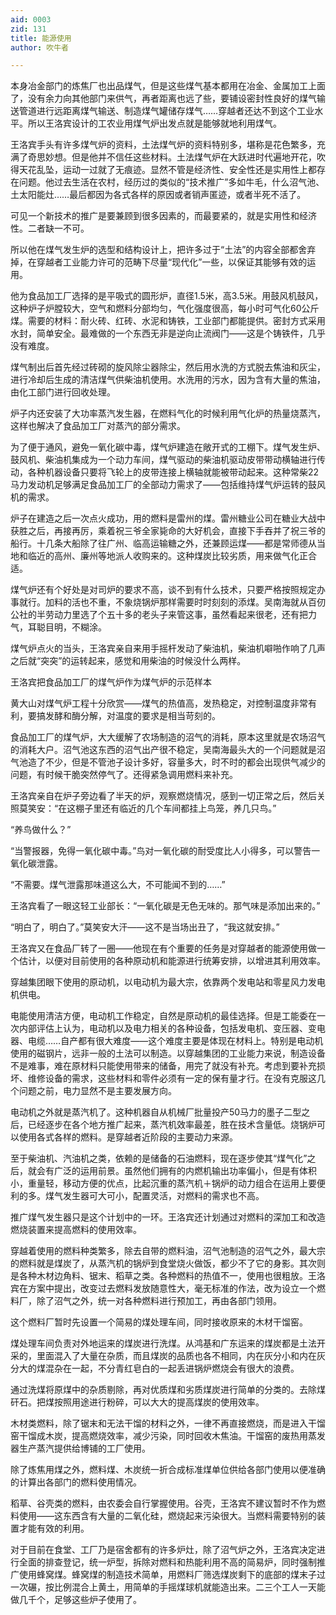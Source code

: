 ```yaml
---
aid: 0003
zid: 131
title: 能源使用
author: 吹牛者

---
```




  本身冶金部门的炼焦厂也出品煤气，但是这些煤气基本都用在冶金、金属加工上面了，没有余力向其他部门来供气，再者距离也远了些，要铺设密封性良好的煤气输送管道进行远距离煤气输送、制造煤气罐储存煤气……穿越者还达不到这个工业水平。所以王洛宾设计的工农业用煤气炉出发点就是能够就地利用煤气。

  王洛宾手头有许多煤气炉的资料，土法煤气炉的资料特别多，堪称是花色繁多，充满了奇思妙想。但是他并不信任这些材料。土法煤气炉在大跃进时代遍地开花，吹得天花乱坠，运动一过就了无痕迹。显然不管是经济性、安全性还是实用性上都存在问题。他过去生活在农村，经历过的类似的“技术推广”多如牛毛，什么沼气池、土太阳能灶……最后都因为各式各样的原因或者销声匿迹，或者半死不活了。

  可见一个新技术的推广是要兼顾到很多因素的，而最要紧的，就是实用性和经济性。二者缺一不可。

  所以他在煤气发生炉的选型和结构设计上，把许多过于“土法”的内容全部都舍弃掉，在穿越者工业能力许可的范畴下尽量“现代化”一些，以保证其能够有效的运用。

  他为食品加工厂选择的是平吸式的圆形炉，直径1.5米，高3.5米。用鼓风机鼓风，这种炉子炉膛较大，空气和燃料分部均匀，气化强度很高，每小时可气化60公斤煤。需要的材料：耐火砖、红砖、水泥和铸铁，工业部门都能提供。密封方式采用水封，简单安全。最难做的一个东西无非是逆向止流阀门——这是个铸铁件，几乎没有难度。

  煤气制出后首先经过砖砌的旋风除尘器除尘，然后用水洗的方式脱去焦油和灰尘，进行冷却后生成的清洁煤气供柴油机使用。水洗用的污水，因为含有大量的焦油，由化工部门进行回收处理。

  炉子内还安装了大功率蒸汽发生器，在燃料气化的时候利用气化炉的热量烧蒸汽，这样也解决了食品加工厂对蒸汽的部分需求。

  为了便于通风，避免一氧化碳中毒，煤气炉建造在敞开式的工棚下。煤气发生炉、鼓风机、柴油机集成为一个动力车间，煤气驱动的柴油机驱动皮带带动横轴进行传动，各种机器设备只要将飞轮上的皮带连接上横轴就能被带动起来。这种常柴22马力发动机足够满足食品加工厂的全部动力需求了——包括维持煤气炉运转的鼓风机的需求。

  炉子在建造之后一次点火成功，用的燃料是雷州的煤。雷州糖业公司在糖业大战中获胜之后，再接再厉，乘着祝三爷全家毙命的大好机会，直接下手吞并了祝三爷的船行。十几条大船除了往广州、临高运输糖之外，还兼顾运煤——都是常师德从当地和临近的高州、廉州等地派人收购来的。这种煤炭比较劣质，用来做气化正合适。

  煤气炉还有个好处是对司炉的要求不高，谈不到有什么技术，只要严格按照规定办事就行。加料的活也不重，不象烧锅炉那样需要时时刻刻的添煤。吴南海就从百仞公社的半劳动力里选了个五十多的老头子来管这事，虽然看起来很老，还有把力气，耳聪目明，不糊涂。

  煤气炉点火的当头，王洛宾亲自来用手摇杆发动了柴油机，柴油机噼啪作响了几声之后就“突突”的运转起来，感觉和用柴油的时候没什么两样。

  王洛宾把食品加工厂的煤气炉作为煤气炉的示范样本

  黄大山对煤气炉工程十分欣赏——煤气的热值高，发热稳定，对控制温度非常有利，要搞发酵和酶分解，对温度的要求是相当苛刻的。

  食品加工厂的煤气炉，大大缓解了农场制造的沼气的消耗，原本这里就是农场沼气的消耗大户。沼气池这东西的沼气出产很不稳定，吴南海最头大的一个问题就是沼气池造了不少，但是不管池子设计多好，容量多大，时不时的都会出现供气减少的问题，有时候干脆突然停气了。还得紧急调用燃料来补充。

  王洛宾亲自在炉子旁边看了半天的炉，观察燃烧情况，感到一切正常之后，然后关照莫笑安：“在这棚子里还有临近的几个车间都挂上鸟笼，养几只鸟。”

  “养鸟做什么？”

  “当警报器，免得一氧化碳中毒。”鸟对一氧化碳的耐受度比人小得多，可以警告一氧化碳泄露。

  “不需要。煤气泄露那味道这么大，不可能闻不到的……”

  王洛宾看了一眼这轻工业部长：“一氧化碳是无色无味的。那气味是添加出来的。”

  “明白了，明白了。”莫笑安大汗——这不是当场出丑了，“我这就安排。”

  王洛宾又在食品厂转了一圈——他现在有个重要的任务是对穿越者的能源使用做一个估计，以便对目前使用的各种原动机和能源进行统筹安排，以增进其利用效率。

  穿越集团眼下使用的原动机，以电动机为最大宗，依靠两个发电站和零星风力发电机供电。

  电能使用清洁方便，电动机工作稳定，自然是原动机的最佳选择。但是工能委在一次内部评估上认为，电动机以及电力相关的各种设备，包括发电机、变压器、变电器、电缆……自产都有很大难度——这个难度主要是体现在材料上。特别是电动机使用的磁钢片，远非一般的土法可以制造。以穿越集团的工业能力来说，制造设备不是难事，难在原材料只能使用带来的储备，用完了就没有补充。考虑到要补充损坏、维修设备的需求，这些材料和零件必须有一定的保有量才行。在没有克服这几个问题之前，电力显然不是主要发展方向。

  电动机之外就是蒸汽机了。这种机器自从机械厂批量投产50马力的墨子二型之后，已经逐步在各个地方推广起来，蒸汽机效率最差，胜在技术含量低。烧锅炉可以使用各式各样的燃料。是穿越者近阶段的主要动力来源。

  至于柴油机、汽油机之类，依赖的是储备的石油燃料，现在逐步使其“煤气化”之后，就会有广泛的运用前景。虽然他们拥有的内燃机输出功率偏小，但是有体积小，重量轻，移动方便的优点，比起沉重的蒸汽机＋锅炉的动力组合在运用上要便利的多。煤气发生器可大可小，配置灵活，对燃料的需求也不高。

  推广煤气发生器只是这个计划中的一环。王洛宾还计划通过对燃料的深加工和改造燃烧装置来提高燃料的使用效率。

  穿越着使用的燃料种类繁多，除去自带的燃料油，沼气池制造的沼气之外，最大宗的燃料就是煤炭了，从蒸汽机的锅炉到食堂烧火做饭，都少不了它的身影。其次则是各种木材边角料、锯末、稻草之类。各种燃料的热值不一，使用也很粗放。王洛宾在方案中提出，改变过去燃料发放随意性大，毫无标准的作法，改为设立一个燃料厂，除了沼气之外，统一对各种燃料进行预加工，再由各部门领用。

  这个燃料厂暂时先设置一个简易的煤处理车间，同时接收原来的木材干馏窑。

  煤处理车间负责对外地运来的煤炭进行洗煤。从鸿基和广东运来的煤炭都是土法开采的，里面混入了大量在杂质，而且煤炭的品质也各不相同，内在灰分小和内在灰分大的煤混杂在一起，不分青红皂白的一起丢进锅炉燃烧会有很大的浪费。

  通过洗煤将原煤中的杂质剔除，再对优质煤和劣质煤炭进行简单的分类的。去除煤矸石。把煤按照用途进行粉碎，可以大大的提高煤炭的使用效率。

  木材类燃料，除了锯末和无法干馏的材料之外，一律不再直接燃烧，而是进入干馏窑干馏成木炭，提高燃烧效率，减少污染，同时回收木焦油。干馏窑的废热用蒸发器生产蒸汽提供给博铺的工厂使用。

  除了炼焦用煤之外，燃料煤、木炭统一折合成标准煤单位供给各部门使用以便准确的计算出各部门的燃料使用情况。

  稻草、谷壳类的燃料，由农委会自行掌握使用。谷壳，王洛宾不建议暂时不作为燃料使用——这东西含有大量的二氧化硅，燃烧起来污染很大。当燃料需要特别的装置才能有效的利用。

  对于目前在食堂、工厂乃是宿舍都有的许多炉灶，除了沼气炉之外，王洛宾决定进行全面的排查登记，统一炉型，拆除对燃料和热能利用不高的简易炉，同时强制推广使用蜂窝煤。蜂窝煤的制造技术简单，用燃料厂筛选煤炭剩下的底部的煤末子过一次碾，按比例混合上黄土，用简单的手摇煤球机就能造出来。二三个工人一天能做几千个，足够这些炉子使用了。




